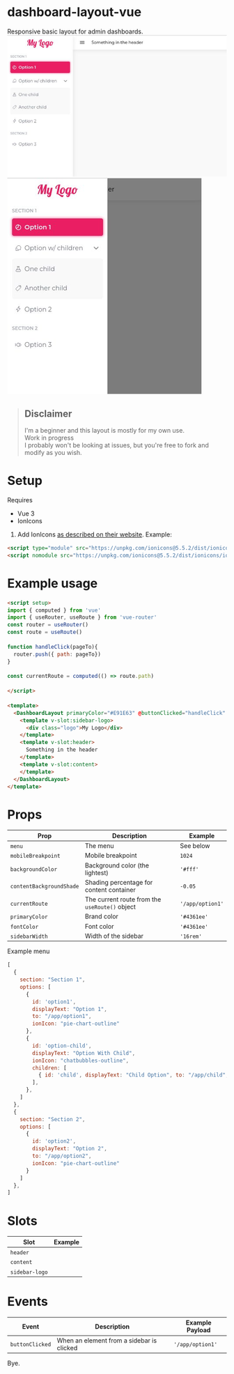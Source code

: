 # dashboard-layout-vue
Responsive basic layout for admin dashboards.
![Fullscreen](./img/1.jpg)
![Mobile](./img/2.jpg)

> ## Disclaimer
> I'm a beginner and this layout is mostly for my own use.  
> Work in progress  
> I probably won't be looking at issues, but you're free to fork and modify as you wish.

# Setup
Requires
- Vue 3
- IonIcons

1. Add IonIcons [as described on their website](https://ionic.io/ionicons/usage). Example:
```html
<script type="module" src="https://unpkg.com/ionicons@5.5.2/dist/ionicons/ionicons.esm.js"></script>
<script nomodule src="https://unpkg.com/ionicons@5.5.2/dist/ionicons/ionicons.js"></script>
```

# Example usage
```html
<script setup>
import { computed } from 'vue'
import { useRouter, useRoute } from 'vue-router'
const router = useRouter()
const route = useRoute()

function handleClick(pageTo){
  router.push({ path: pageTo})
}

const currentRoute = computed(() => route.path)

</script>

<template>
  <DashboardLayout primaryColor="#E91E63" @buttonClicked="handleClick" :currentRoute="currentRoute">
    <template v-slot:sidebar-logo>
      <div class="logo">My Logo</div>
    </template>
    <template v-slot:header>
      Something in the header
    </template>
    <template v-slot:content>
    </template>    
  </DashboardLayout>
</template>
```

# Props
| Prop | Description | Example |
|--|--|--|
| `menu` | The menu | See below |
| `mobileBreakpoint` | Mobile breakpoint | `1024` |
| `backgroundColor` | Background color (the lightest) | `'#fff'` |
| `contentBackgroundShade` | Shading percentage for content container | `-0.05` |
| `currentRoute` | The current route from the `useRoute()` object | `'/app/option1'` |
| `primaryColor` | Brand color | `'#4361ee'` |
| `fontColor` | Font color | `'#4361ee'` |
| `sidebarWidth` | Width of the sidebar | `'16rem'` |


Example menu
```javascript
[
  {
    section: "Section 1",
    options: [
      {
        id: 'option1',
        displayText: "Option 1",
        to: "/app/option1",
        ionIcon: "pie-chart-outline"
      },
      {
        id: 'option-child',
        displayText: "Option With Child",
        ionIcon: "chatbubbles-outline",
        children: [
          { id: 'child', displayText: "Child Option", to: "/app/child", ionIcon: "pricetag-outline" },
        ],
      },
    ]
  },
  {
    section: "Section 2",
    options: [
      {
        id: 'option2',
        displayText: "Option 2",
        to: "/app/option2",
        ionIcon: "pie-chart-outline"
      }      
    ]
  },
]
```

# Slots
| Slot | Example |
|--|--|
| `header` | |
| `content` | |
| `sidebar-logo` | |



# Events
| Event | Description | Example Payload |
|--|--|--|
| `buttonClicked` | When an element from a sidebar is clicked | `'/app/option1'` |



Bye.